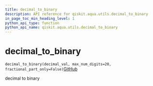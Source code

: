 ```yaml
---
title: decimal_to_binary
description: API reference for qiskit.aqua.utils.decimal_to_binary
in_page_toc_min_heading_level: 1
python_api_type: function
python_api_name: qiskit.aqua.utils.decimal_to_binary
---
```


# decimal\_to\_binary

<span id="qiskit.aqua.utils.decimal_to_binary" />

`decimal_to_binary(decimal_val, max_num_digits=20, fractional_part_only=False)`[GitHub](https://github.com/qiskit-community/qiskit-aqua/tree/stable/0.7/qiskit/aqua/utils/decimal_to_binary.py "view source code")

decimal to binary

